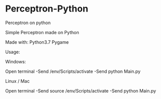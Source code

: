 # Perceptron-Python
Perceptron on python

Simple Perceptron made on Python


Made with:
Python3.7
Pygame


Usage:

Windows: 

Open terminal
-Send /env/Scripts/activate
-Send python Main.py

Linux / Mac

Open terminal
-Send source /env/Scripts/activate
-Send python Main.py
